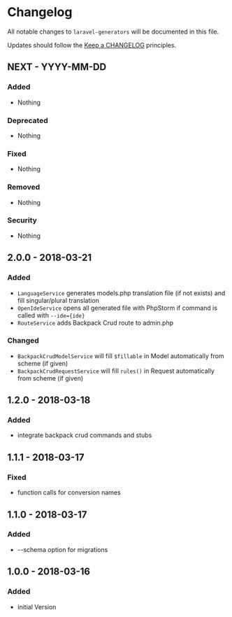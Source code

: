 # Changelog

All notable changes to `laravel-generators` will be documented in this file.

Updates should follow the [Keep a CHANGELOG](http://keepachangelog.com/) principles.

## NEXT - YYYY-MM-DD

### Added
- Nothing

### Deprecated
- Nothing

### Fixed
- Nothing

### Removed
- Nothing

### Security
- Nothing

## 2.0.0 - 2018-03-21

### Added
- `LanguageService` generates models.php translation file (if not exists) and fill singular/plural translation
- `OpenIdeService` opens all generated file with PhpStorm if command is called with `--ide={ide}`
- `RouteService` adds Backpack Crud route to admin.php

### Changed

- `BackpackCrudModelService` will fill `$fillable` in Model automatically from scheme (if given)
- `BackpackCrudRequestService` will fill `rules()` in Request automatically from scheme (if given)

## 1.2.0 - 2018-03-18

### Added
- integrate backpack crud commands and stubs

## 1.1.1 - 2018-03-17

### Fixed
- function calls for conversion names

## 1.1.0 - 2018-03-17

### Added
- --schema option for migrations

## 1.0.0 - 2018-03-16

### Added
- initial Version
